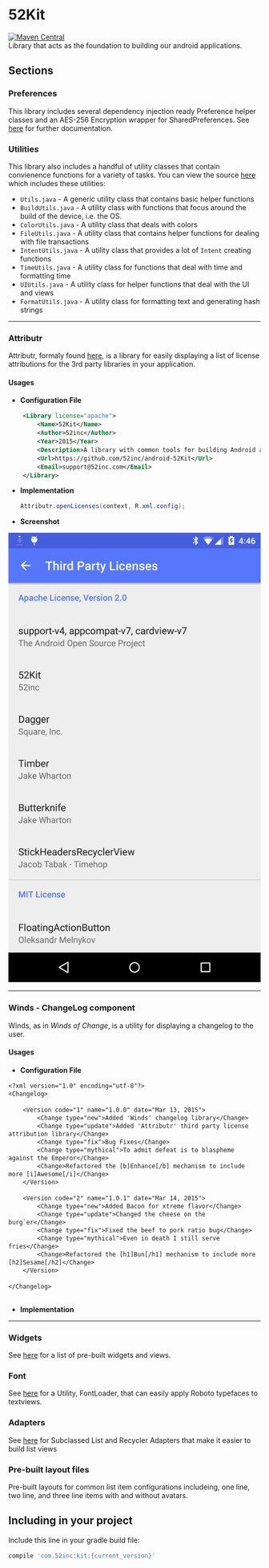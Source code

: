 # 52Kit
[![Maven Central](https://maven-badges.herokuapp.com/maven-central/com.52inc/52Kit/badge.svg?style=flat)](https://maven-badges.herokuapp.com/maven-central/com.52inc/52Kit)  
Library that acts as the foundation to building our android applications.

## Sections

### Preferences

This library includes several dependency injection ready Preference helper classes and an AES-256 Encryption wrapper for SharedPreferences. See [here](https://github.com/52inc/android-52Kit/tree/master/library/src/main/java/com/ftinc/kit/preferences) for further documentation.

### Utilities

This library also includes a handful of utility classes that contain convienence functions for a variety of tasks. You can view the source [here](https://github.com/52inc/android-52Kit/tree/master/library/src/main/java/com/ftinc/kit/util) which includes these utilities:

*	`Utils.java` - A generic utility class that contains basic helper functions
*	`BuildUtils.java` - A utility class with functions that focus around the build of the device, i.e. the OS.
*	`ColorUtils.java` - A utility class that deals with colors
*	`FileUtils.java` - A utility class that contains helper functions for dealing with file transactions
*	`IntentUtils.java` - A utility class that provides a lot of `Intent` creating functions
*	`TimeUtils.java` - A utility class for functions that deal with time and formatting time
*	`UIUtils.java` - A utility class for helper functions that deal with the UI and views
*	`FormatUtils.java` - A utility class for formatting text and generating hash strings

---

### Attributr

Attributr, formaly found [here](https://github.com/52inc/Attributr), is a library for easily displaying a list of license attributions for the 3rd party libraries in your application.

#### Usages

*	**Configuration File**

```xml
	<Library license="apache">
	    <Name>52Kit</Name>
	    <Author>52inc</Author>
	    <Year>2015</Year>
	    <Description>A library with common tools for building Android applications</Description>
	    <Url>https://github.com/52inc/android-52Kit</Url>
	    <Email>support@52inc.com</Email>
	</Library>
```
		
*	**Implementation**

	```java
	Attributr.openLicenses(context, R.xml.config);
	```
	
* 	**Screenshot**

![Attributr Screenshot](art/attributr_screen.png)

---

### Winds - ChangeLog component

Winds, as in _Winds of Change_, is a utility for displaying a changelog to the user.

#### Usages

*	**Configuration File**

```
<?xml version="1.0" encoding="utf-8"?>
<Changelog>

    <Version code="1" name="1.0.0" date="Mar 13, 2015">
        <Change type="new">Added 'Winds' changelog library</Change>
        <Change type="update">Added 'Attributr' third party license attribution library</Change>
        <Change type="fix">Bug Fixes</Change>
        <Change type="mythical">To admit defeat is to blaspheme against the Emperor</Change>
        <Change>Refactored the [b]Enhance[/b] mechanism to include more [i]Awesome[/i]</Change>
    </Version>

    <Version code="2" name="1.0.1" date="Mar 14, 2015">
        <Change type="new">Added Bacon for xtreme flavor</Change>
        <Change type="update">Changed the cheese on the burg`er</Change>
        <Change type="fix">Fixed the beef to pork ratio bug</Change>
        <Change type="mythical">Even in death I still serve fries</Change>
        <Change>Refactored the [h1]Bun[/h1] mechanism to include more [h2]Sesame[/h2]</Change>
    </Version>

</Changelog>
	
```

* **Implementation**




---

### Widgets

See [here](https://github.com/52inc/android-52Kit/tree/master/library/src/main/java/com/ftinc/kit/widget) for a list of pre-built widgets and views. 

### Font

See [here](https://github.com/52inc/android-52Kit/tree/master/library/src/main/java/com/ftinc/kit/font) for a Utility, FontLoader, that can easily apply Roboto typefaces to textviews.

### Adapters

See [here](https://github.com/52inc/android-52Kit/tree/master/library/src/main/java/com/ftinc/kit/adapter) for Subclassed List and Recycler Adapters that make it easier to build list views

### Pre-built layout files
Pre-built layouts for common list item configurations includeing, one line, two line, and three line items with and without avatars.

## Including in your project

Include this line in your gradle build file:

```groovy
compile 'com.52inc:kit:{current_version}'
```
